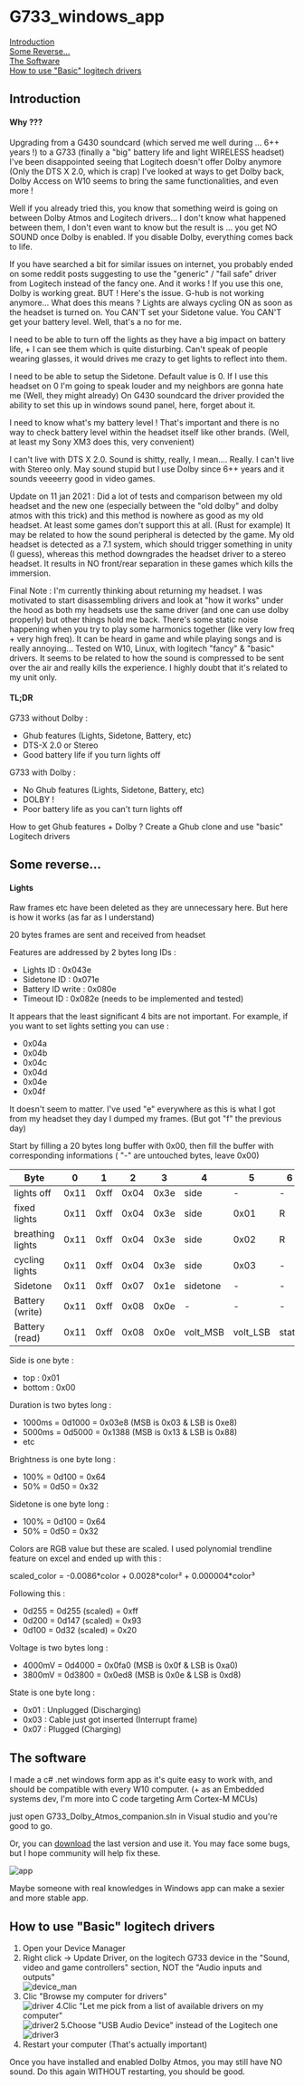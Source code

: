 # G733_windows_app

[Introduction](#introduction)  
[Some Reverse...](#some-reverse)  
[The Software](#The-Software)  
[How to use "Basic" logitech drivers](#How-to-use-Basic-logitech-drivers)  

## Introduction

#### Why ???

Upgrading from a G430 soundcard (which served me well during ... 6++ years !) to a G733 (finally a "big" battery life and light WIRELESS headset) I've been disappointed seeing that Logitech doesn't offer Dolby anymore (Only the DTS X 2.0, which is crap)
I've looked at ways to get Dolby back, Dolby Access on W10 seems to bring the same functionalities, and even more !

Well if you already tried this, you know that something weird is going on between Dolby Atmos and Logitech drivers... I don't know what happened between them, I don't even want to know but the result is ... you get NO SOUND once Dolby is enabled. If you disable Dolby, everything comes back to life.

If you have searched a bit for similar issues on internet, you probably ended on some reddit posts suggesting to use the "generic" / "fail safe" driver from Logitech instead of the fancy one. And it works ! If you use this one, Dolby is working great. BUT ! Here's the issue. G-hub is not working anymore... What does this means ? Lights are always cycling ON as soon as the headset is turned on. You CAN'T set your Sidetone value. You CAN'T get your battery level. Well, that's a no for me.

I need to be able to turn off the lights as they have a big impact on battery life, + I can see them which is quite disturbing. Can't speak of people wearing glasses, it would drives me crazy to get lights to reflect into them.

I need to be able to setup the Sidetone. Default value is 0. If I use this headset on 0 I'm going to speak louder and my neighbors are gonna hate me (Well, they might already) On G430 soundcard the driver provided the ability to set this up in windows sound panel, here, forget about it.

I need to know what's my battery level ! That's important and there is no way to check battery level within the headset itself like other brands. (Well, at least my Sony XM3 does this, very convenient)

I can't live with DTS X 2.0. Sound is shitty, really, I mean....  Really.
I can't live with Stereo only. May sound stupid but I use Dolby since 6++ years and it sounds veeeerry good in video games.

Update on 11 jan 2021 : Did a lot of tests and comparison between my old headset and the new one (especially between the "old dolby" and dolby atmos with this trick) and this method is nowhere as good as my old headset. At least some games don't support this at all. (Rust for example) It may be related to how the sound peripheral is detected by the game. My old headset is detected as a 7.1 system, which should trigger something in unity (I guess), whereas this method downgrades the headset driver to a stereo headset. It results in NO front/rear separation in these games which kills the immersion.

Final Note : I'm currently thinking about returning my headset. I was motivated to start disassembling drivers and look at "how it works" under the hood as both my headsets use the same driver (and one can use dolby properly) but other things hold me back. There's some static noise happening when you try to play some harmonics together (like very low freq + very high freq). It can be heard in game and while playing songs and is really annoying... Tested on W10, Linux, with logitech "fancy" & "basic" drivers. It seems to be related to how the sound is compressed to be sent over the air and really kills the experience. I highly doubt that it's related to my unit only.

#### TL;DR

G733 without Dolby :
- Ghub features (Lights, Sidetone, Battery, etc)
- DTS-X 2.0 or Stereo
- Good battery life if you turn lights off

G733 with Dolby :
- No Ghub features (Lights, Sidetone, Battery, etc)
- DOLBY !
- Poor battery life as you can't turn lights off

How to get Ghub features + Dolby ? Create a Ghub clone and use "basic" Logitech drivers

## Some reverse...

#### Lights

Raw frames etc have been deleted as they are unnecessary here. But here is how it works (as far as I understand)

20 bytes frames are sent and received from headset

Features are addressed by 2 bytes long IDs :
- Lights ID :   0x043e
- Sidetone ID : 0x071e
- Battery ID write :  0x080e
- Timeout ID : 0x082e (needs to be implemented and tested)

It appears that the least significant 4 bits are not important. For example, if you want to set lights setting you can use :
- 0x04a
- 0x04b
- 0x04c
- 0x04d
- 0x04e
- 0x04f

It doesn't seem to matter. I've used "e" everywhere as this is what I got from my headset they day I dumped my frames. (But got "f" the previous day)

Start by filling a 20 bytes long buffer with 0x00, then fill the buffer with corresponding informations ( "-" are untouched bytes, leave 0x00)

| Byte | 0 | 1 | 2 | 3 | 4 | 5 | 6 | 7 | 8 | 9 | 10 | 11 | 12 | 13 |
|------|---|---|---|---|---|---|---|---|---|---|----|----|----|----|
| lights off | 0x11 | 0xff | 0x04 | 0x3e | side | - | - | - | - | - | - | - | - | - |
| fixed lights | 0x11 | 0xff | 0x04 | 0x3e | side | 0x01 | R | G | B | 0x02 | - | - | - | - |
| breathing lights | 0x11 | 0xff | 0x04 | 0x3e | side | 0x02 | R | G | B | duration_msb | duration_lsb | - | brightness | - |
| cycling lights | 0x11 | 0xff | 0x04 | 0x3e | side | 0x03 | - | - | - | - | - |duration_msb | duration_lsb | brightness |
| Sidetone | 0x11 | 0xff | 0x07 | 0x1e | sidetone | - | - | - | - | - | - | - | - | - |
| Battery (write) | 0x11 | 0xff | 0x08 | 0x0e | - | - | - | - | - | - | - | - | - | - |
| Battery (read) | 0x11 | 0xff | 0x08 | 0x0e | volt_MSB | volt_LSB | state | - | - | - | - | - | - | - |

Side is one byte :
- top : 0x01
- bottom : 0x00

Duration is two bytes long :
- 1000ms = 0d1000 = 0x03e8 (MSB is 0x03 & LSB is 0xe8)
- 5000ms = 0d5000 = 0x1388 (MSB is 0x13 & LSB is 0x88)
- etc

Brightness is one byte long :
- 100% = 0d100 = 0x64
- 50% = 0d50 = 0x32

Sidetone is one byte long :
- 100% = 0d100 = 0x64
- 50% = 0d50 = 0x32

Colors are RGB value but these are scaled. I used polynomial trendline feature on excel and ended up with this :

scaled_color = -0.0086\*color + 0.0028\*color² + 0.000004*color³

Following this :
- 0d255 = 0d255 (scaled) = 0xff
- 0d200 = 0d147 (scaled) = 0x93
- 0d100 = 0d32 (scaled) = 0x20

Voltage is two bytes long  :
- 4000mV = 0d4000 = 0x0fa0 (MSB is 0x0f & LSB is 0xa0)
- 3800mV = 0d3800 = 0x0ed8 (MSB is 0x0e & LSB is 0xd8)

State is one byte long :
- 0x01 : Unplugged (Discharging)
- 0x03 : Cable just got inserted (Interrupt frame)
- 0x07 : Plugged (Charging)

## The software

I made a c# .net windows form app as it's quite easy to work with, and should be compatible with every W10 computer. (+ as an Embedded systems dev, I'm more into C code targeting Arm Cortex-M MCUs)

just open G733_Dolby_Atmos_companion.sln in Visual studio and you're good to go.

Or, you can [download](https://github.com/YulCmr/G733_windows_app/raw/main/G733_Dolby_Atmos_companion/G733_Dolby_Atmos_companion/bin/Release/G733_Dolby_Atmos_companion.exe) the last version and use it. You may face some bugs, but I hope community will help fix these.

![app](images/app.PNG)

Maybe someone with real knowledges in Windows app can make a sexier and more stable app.

## How to use "Basic" logitech drivers

1. Open your Device Manager
2. Right click -> Update Driver, on the logitech G733 device in the "Sound, video and game controllers" section, NOT the "Audio inputs and outputs"  
![device_man](images/device_manager.PNG)
3. Clic "Browse my computer for drivers"  
![driver](images/driver.PNG)
4.Clic "Let me pick from a list of available drivers on my computer"  
![driver2](images/driver2.PNG)
5.Choose "USB Audio Device" instead of the Logitech one
![driver3](images/driver3.PNG)
6. Restart your computer (That's actually important)

Once you have installed and enabled Dolby Atmos, you may still have NO sound. Do this again WITHOUT restarting, you should be good.
